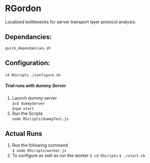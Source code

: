 # RGordon
Localised bottlenecks for server transport layer protocol analysis.  

## Dependancies:
```quick_dependancies.sh```

## Configuration:

```cd RScripts```
```./configure.sh```

##### Trial runs with dummy Server
1. Launch dummy server  
```$cd dummyServer```  
```$npm start```  
2. Run the Scripts  
```node RScripts/dummyTest.js```  

## Actual Runs
1. Run the following command  
```$ node RScripts/worker.js```  
2. To configure as well as run the worker
```$ cd RScripts```
```$ ./start.sh```

